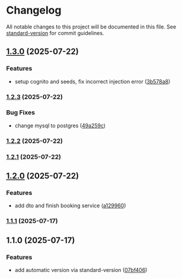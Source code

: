 # Changelog

All notable changes to this project will be documented in this file. See [standard-version](https://github.com/conventional-changelog/standard-version) for commit guidelines.

## [1.3.0](https://github.com/Go1dExperience/bwm-react-v2-api/compare/v1.2.3...v1.3.0) (2025-07-22)


### Features

* setup cognito and seeds, fix incorrect injection error ([3b578a8](https://github.com/Go1dExperience/bwm-react-v2-api/commit/3b578a8c474165bcda4d8371db78c459205ccc7b))

### [1.2.3](https://github.com/Go1dExperience/bwm-react-v2-api/compare/v1.2.2...v1.2.3) (2025-07-22)


### Bug Fixes

* change mysql to postgres ([49a259c](https://github.com/Go1dExperience/bwm-react-v2-api/commit/49a259c709f119e83570e507866d0337e62806fb))

### [1.2.2](https://github.com/Go1dExperience/bwm-react-v2-api/compare/v1.2.1...v1.2.2) (2025-07-22)

### [1.2.1](https://github.com/Go1dExperience/bwm-react-v2-api/compare/v1.2.0...v1.2.1) (2025-07-22)

## [1.2.0](https://github.com/Go1dExperience/bwm-react-v2-api/compare/v1.1.1...v1.2.0) (2025-07-22)


### Features

* add dto and finish booking service ([a129960](https://github.com/Go1dExperience/bwm-react-v2-api/commit/a129960661ab216756537e9846dc43dec4d28c04))

### [1.1.1](https://github.com/Go1dExperience/bwm-react-v2-api/compare/v1.1.0...v1.1.1) (2025-07-17)

## 1.1.0 (2025-07-17)


### Features

* add automatic version via standard-version ([07bf406](https://github.com/Go1dExperience/bwm-react-v2-api/commit/07bf4061bd47bdbb2d5c210404fdb8f137cd29e1))
